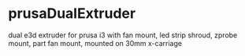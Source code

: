 # prusaDualExtruder
dual e3d extruder for prusa i3 with fan mount, led strip shroud, zprobe mount, part fan mount, mounted on 30mm x-carriage 
